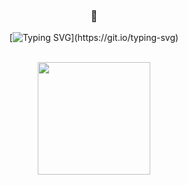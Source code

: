 <div align = center>

### 💢 

[![Typing SVG](https://readme-typing-svg.demolab.com/?color=730808&size=35&center=true&vCenter=true&width=1000&lines=Hi,+my+name+is+Nicolas+de+Mello;I+have+19+years+old;I'm+from+Brazil,+Sp;FullStack+Developer!)](https://git.io/typing-svg)

 <div align="center">  
  
<br>

<div align="center">
  <a href="https://github.com/giugalbiati">
    <img height="180cm" src="https://github-readme-stats.vercel.app/api?username=niccmello&theme=shadow_red&show_icons=true)
    <img height="180cm" src="https://github-readme-stats.vercel.app/api/top-langs/?username=niccmello&layout=compact&langs_count=7&theme=shadow_red"/>
</div> 

<div style="display: inline_block" align="center"><br>
